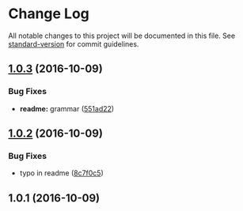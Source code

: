 # Change Log

All notable changes to this project will be documented in this file. See [standard-version](https://github.com/conventional-changelog/standard-version) for commit guidelines.

<a name="1.0.3"></a>
## [1.0.3](https://github.com/mklabs/gitbook-completions/compare/v1.0.2...v1.0.3) (2016-10-09)


### Bug Fixes

* **readme:** grammar ([551ad22](https://github.com/mklabs/gitbook-completions/commit/551ad22))



<a name="1.0.2"></a>
## [1.0.2](https://github.com/mklabs/gitbook-completions/compare/v1.0.1...v1.0.2) (2016-10-09)


### Bug Fixes

* typo in readme ([8c7f0c5](https://github.com/mklabs/gitbook-completions/commit/8c7f0c5))



<a name="1.0.1"></a>
## 1.0.1 (2016-10-09)

